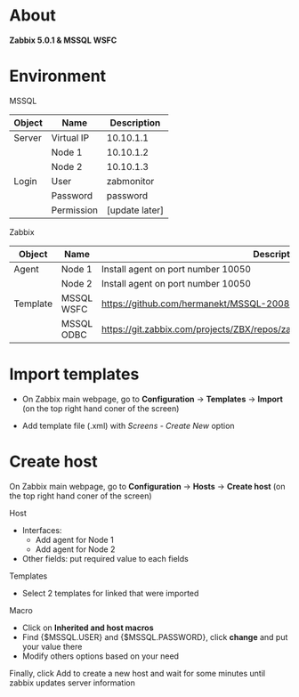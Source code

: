 # About

**Zabbix 5.0.1 & MSSQL WSFC**

# Environment

MSSQL

| Object      | Name           | Description                       |
|-------------|----------------|-----------------------------------|
| Server      | Virtual IP     | 10.10.1.1                         |
|             | Node 1         | 10.10.1.2                         |
|             | Node 2         | 10.10.1.3                         |
| Login       | User           | zabmonitor                       |
|             | Password       | password                          |
|             | Permission     | [update later]                    |

Zabbix

| Object      | Name           | Description                                                                     |
|-------------|----------------|---------------------------------------------------------------------------------|
| Agent       | Node 1         | Install agent on port number 10050                                              |
|             | Node 2         | Install agent on port number 10050                                              |
| Template    | MSSQL WSFC     | https://github.com/hermanekt/MSSQL-2008-2016-Multi-instance-with-WSFC           |
|             | MSSQL ODBC     | https://git.zabbix.com/projects/ZBX/repos/zabbix/browse/templates/db/mssql_odbc |

# Import templates

* On Zabbix main webpage, go to **Configuration** -> **Templates** -> **Import** (on the top right hand coner of the screen)

* Add template file (.xml) with *Screens - Create New* option

# Create host

On Zabbix main webpage, go to **Configuration** -> **Hosts** -> **Create host** (on the top right hand coner of the screen)

Host

* Interfaces:
    * Add agent for Node 1
	* Add agent for Node 2
* Other fields: put required value to each fields

Templates

* Select 2 templates for linked that were imported


Macro

* Click on **Inherited and host macros**
* Find {$MSSQL.USER} and {$MSSQL.PASSWORD}, click **change** and put your value there
* Modify others options based on your need 

Finally, click Add to create a new host and wait for some minutes until zabbix updates server information

